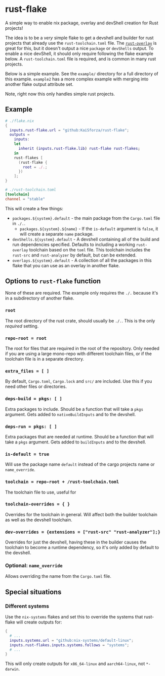# rust-flake

A simple way to enable nix package, overlay and devShell creation for Rust
projects!

The idea is to be a _very_ simple flake to get a devshell and builder for rust
projects that already use the `rust-toolchain.toml` file. The
[`rust-overlay`][ro] is great for this, but it doesn't output a nice `package`
or `devShells` output. To enable a nice devShell, it should only require
following the flake example below. A `rust-toolchain.toml` file is required, and
is common in many rust projects.

Below is a simple example. See the `example/` directory for a full directory of
this example. `example2` has a more complex example with merging into another
flake output attribute set.

Note, right now this only handles simple rust projects.

[ro]: https://github.com/oxalica/rust-overlay

## Example

```nix
# ./flake.nix
{
  inputs.rust-flake.url = "github:KaiSforza/rust-flake";
  outputs =
    inputs:
    let
      inherit (inputs.rust-flake.lib) rust-flake rust-flakes;
    in
    rust-flakes [
      (rust-flake {
        root = ./.;
      })
    ];
}
```

```toml
# ./rust-toolchain.toml
[toolchain]
channel = "stable"
```

This will create a few things:

- `packages.${system}.default` - the main package from the `Cargo.toml` file in
  `./.`.
  - `packages.${system}.${name}` - If the `is-default` argument is `false`, it
    will create a separate `name` package.
- `devShells.${system}.default` - A devshell containing all of the build and run
  dependencies specified. Defaults to including a working `rust-overlay`
  toolchain based on the `toml` file. This toolchain includes the `rust-src` and
  `rust-analyzer` by default, but can be extended.
- `overlays.${system}.default` - A collection of all the packages in this flake
  that you can use as an overlay in another flake.

## Options to `rust-flake` function

None of these are required. The example only requires the `./.` because it's in
a subdirectory of another flake.

### `root`

The root directory of the rust crate, should usually be `./.`. This is the only
_required_ setting.

### `repo-root = root`

The root for files that are required in the root of the repository. Only needed
if you are using a large mono-repo with different toolchain files, or if the
toolchain file is in a separate directory.

### `extra_files = [ ]`

By default, `Cargo.toml`, `Cargo.lock` and `src/` are included. Use this if you
need other files or directories.

### `deps-build = pkgs: [ ]`

Extra packages to include. Should be a function that will take a `pkgs`
argument. Gets added to `nativeBuildInputs` and to the devshell.

### `deps-run = pkgs: [ ]`

Extra packages that are needed at runtime. Should be a function that will take a
`pkgs` argument. Gets added to `buildInputs` and to the devshell.

### `is-default = true`

Will use the package name `default` instead of the cargo projects name or
`name_override`.

### `toolchain = repo-root + /rust-toolchain.toml`

The toolchain file to use, useful for

### `toolchain-overrides = { }`

Overrides for the toolchain in general. Will affect both the builder toolchain
as well as the devshell toolchain.

### `dev-overrides = {extensions = ["rust-src" "rust-analyzer"];}`

Overrides for just the devshell, having these in the builder causes the
toolchain to become a runtime dependency, so it's only added by default to the
devshell.

### Optional: `name_override`

Allows overriding the name from the `Cargo.toml` file.

## Special situations

### Different systems

Use the `nix-systems` flakes and set this to override the systems that
rust-flake will create outputs for:

```nix
{
  # ...
  inputs.systems.url = "github:nix-systems/default-linux";
  inputs.rust-flakes.inputs.systems.follows = "systems";
  # ...
}
```

This will only create outputs for `x86_64-linux` and `aarch64-linux`, not
`*-darwin`.
